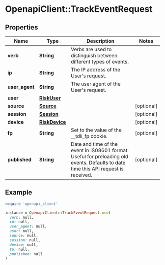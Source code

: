 # OpenapiClient::TrackEventRequest

## Properties

| Name | Type | Description | Notes |
| ---- | ---- | ----------- | ----- |
| **verb** | **String** | Verbs are used to distinguish between different types of events. |  |
| **ip** | **String** | The IP address of the User&#39;s request. |  |
| **user_agent** | **String** | The user agent of the User&#39;s request. |  |
| **user** | [**RiskUser**](RiskUser.md) |  |  |
| **source** | [**Source**](Source.md) |  | [optional] |
| **session** | [**Session**](Session.md) |  | [optional] |
| **device** | [**RiskDevice**](RiskDevice.md) |  | [optional] |
| **fp** | **String** | Set to the value of the __tdli_fp cookie. | [optional] |
| **published** | **String** | Date and time of the event in IS08601 format. Useful for preloading old events. Defaults to date time this API request is received. | [optional] |

## Example

```ruby
require 'openapi_client'

instance = OpenapiClient::TrackEventRequest.new(
  verb: null,
  ip: null,
  user_agent: null,
  user: null,
  source: null,
  session: null,
  device: null,
  fp: null,
  published: null
)
```

